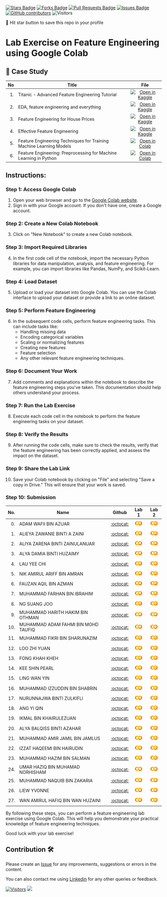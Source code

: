 
<a href="https://github.com/drshahizan/Python_EDA/stargazers"><img src="https://img.shields.io/github/stars/drshahizan/Python_EDA" alt="Stars Badge"/></a>
<a href="https://github.com/drshahizan/Python_EDA/network/members"><img src="https://img.shields.io/github/forks/drshahizan/Python_EDA" alt="Forks Badge"/></a>
<a href="https://github.com/drshahizan/Python_EDA/pulls"><img src="https://img.shields.io/github/issues-pr/drshahizan/Python_EDA" alt="Pull Requests Badge"/></a>
<a href="https://github.com/drshahizan/Python_EDA/issues"><img src="https://img.shields.io/github/issues/drshahizan/Python_EDA" alt="Issues Badge"/></a>
<a href="https://github.com/drshahizan/Python_EDA/graphs/contributors"><img alt="GitHub contributors" src="https://img.shields.io/github/contributors/drshahizan/Python_EDA?color=2b9348"></a>
![Visitors](https://api.visitorbadge.io/api/visitors?path=https%3A%2F%2Fgithub.com%2Fdrshahizan%2FPython_EDA&labelColor=%23d9e3f0&countColor=%23697689&style=flat)

🌟 Hit star button to save this repo in your profile

# Lab Exercise on Feature Engineering using Google Colab

## 📖 Case Study
| No | Title   |  File |
| -----: | -----  | :------: | 
| 1. | Titanic - Advanced Feature Engineering Tutorial |  [![Open in Kaggle](https://img.shields.io/static/v1?label=&message=Kaggle&labelColor=grey&color=blue&logo=kaggle)](https://www.kaggle.com/code/gunesevitan/titanic-advanced-feature-engineering-tutorial) |
| 2. | EDA, feature engineering and everything |  [![Open in Kaggle](https://img.shields.io/static/v1?label=&message=Kaggle&labelColor=grey&color=blue&logo=kaggle)](https://www.kaggle.com/code/artgor/eda-feature-engineering-and-everything) |
| 3. | Feature Engineering for House Prices |  [![Open in Kaggle](https://img.shields.io/static/v1?label=&message=Kaggle&labelColor=grey&color=blue&logo=kaggle)](https://www.kaggle.com/code/ryanholbrook/feature-engineering-for-house-prices) |
| 4. | Effective Feature Engineering |  [![Open in Kaggle](https://img.shields.io/static/v1?label=&message=Kaggle&labelColor=grey&color=blue&logo=kaggle)](https://www.kaggle.com/code/rejasupotaro/effective-feature-engineering) |
| 5. | Feature Engineering Techniques for Training Machine Learning Models | [![Open in Colab](https://img.shields.io/static/v1?label=&message=Colab&labelColor=grey&color=blue&logo=google-colab)](https://colab.research.google.com/drive/1-H8ZfuemZAW_imWCVJPj_syfrZOnPAyT?usp=sharing) |
| 6. | Feature Engineering: Preprocessing for Machine Learning in Python | [![Open in Colab](https://img.shields.io/static/v1?label=&message=Colab&labelColor=grey&color=blue&logo=google-colab)](https://colab.research.google.com/github/goodboychan/chans_jupyter/blob/main/_notebooks/2020-07-09-04-Feature-Engineering.ipynb) |


## Instructions:

### Step 1: Access Google Colab

1. Open your web browser and go to the [Google Colab website](https://colab.research.google.com/).
2. Sign in with your Google account. If you don't have one, create a Google account.

### Step 2: Create a New Colab Notebook

3. Click on "New Notebook" to create a new Colab notebook.

### Step 3: Import Required Libraries

4. In the first code cell of the notebook, import the necessary Python libraries for data manipulation, analysis, and feature engineering. For example, you can import libraries like Pandas, NumPy, and Scikit-Learn.

### Step 4: Load Dataset

5. Upload or load your dataset into Google Colab. You can use the Colab interface to upload your dataset or provide a link to an online dataset.

### Step 5: Perform Feature Engineering

6. In the subsequent code cells, perform feature engineering tasks. This can include tasks like:
   - Handling missing data
   - Encoding categorical variables
   - Scaling or normalizing features
   - Creating new features
   - Feature selection
   - Any other relevant feature engineering techniques.

### Step 6: Document Your Work

7. Add comments and explanations within the notebook to describe the feature engineering steps you've taken. This documentation should help others understand your process.

### Step 7: Run the Lab Exercise

8. Execute each code cell in the notebook to perform the feature engineering tasks on your dataset.

### Step 8: Verify the Results

9. After running the code cells, make sure to check the results, verify that the feature engineering has been correctly applied, and assess the impact on the dataset.

### Step 9: Share the Lab Link

10. Save your Colab notebook by clicking on "File" and selecting "Save a copy in Drive." This will ensure that your work is saved.

### Step 10: Submission

| No.  | Name | Github |Lab 1 | Lab 2 |
| ---: | ----------------------------------------- | :----------------------: | :----------------------: | :----------------------: | 
| 0.   | ADAM WAFII BIN AZUAR                      |  [:octocat:](https://github.com/Jokeryde) |<a href=""><img src="../../../images/colab.png" width="24px" height="24px"></a> | <a href=""><img src="../../../images/colab.png" width="24px" height="24px"></a> | 
| 1.   | ALIEYA ZAWANIE BINTI A ZAINI               |  [:octocat:](https://github.com/AlieyaZawanie) |<a href="https://colab.research.google.com/drive/1TUEsaxU-xJLWdBu8okES3QssQXI1YViI?usp=sharing"><img src="../../../images/colab.png" width="24px" height="24px"></a> | <a href="https://colab.research.google.com/drive/1G02eJTxQQ4QhENo5awc5stpE1-GzMf9U?usp=sharing"><img src="../../../images/colab.png" width="24px" height="24px"></a> |
| 2.   | ALIYA ZARENA BINTI ZAINULANUAR              |  [:octocat:](https://github.com/al1yaz) |<a href=""><img src="../../../images/colab.png" width="24px" height="24px"></a> | <a href=""><img src="../../../images/colab.png" width="24px" height="24px"></a> |
| 3.   | ALYA DAMIA BINTI HUZAIMY              |  [:octocat:](https://github.com/alydmia) |<a href="https://colab.research.google.com/drive/1s-0gr9Cuq7siuFD1xoCaqC2D8iF8jz4l?usp=sharing"><img src="../../../images/colab.png" width="24px" height="24px"></a> | <a href="https://colab.research.google.com/drive/1odQKTT_q2PAJVXGs_13U8BEGbl4gdefU?usp=sharing"><img src="../../../images/colab.png" width="24px" height="24px"></a> |
| 4.   | LAU YEE CHI               |  [:octocat:](https://github.com/faustinalyc) |<a href="https://colab.research.google.com/drive/1ljf58tVHwUTqdTm6PFGQA3Bw5TiCVyzN?usp=sharing"><img src="../../../images/colab.png" width="24px" height="24px"></a> | <a href="https://colab.research.google.com/drive/1QBWD8Rx6B9k3xoLpM1s0nrHxAN9fwFiY?usp=sharing"><img src="../../../images/colab.png" width="24px" height="24px"></a> |
| 5.   | NIK AMIRUL ARIFF BIN AMRAN               |  [:octocat:](https://github.com/NikAmirulAriff) |<a href="https://colab.research.google.com/drive/1XG4Fa9JfabXl8Tkk5lem49txHAxaAvTq?usp=sharing"><img src="../../../images/colab.png" width="24px" height="24px"></a> | <a href="https://colab.research.google.com/drive/1ho6hlIg580OhX0D4tejSMcJLglQytdvD?usp=sharing"><img src="../../../images/colab.png" width="24px" height="24px"></a> |
| 6.   | FAUZAN AQIL BIN AZMAN           |  [:octocat:](https://github.com/FauzanAqil26) |<a href="https://colab.research.google.com/drive/143aXjzUS_P0iQvibKX2n2AA6yQ26RvVy?usp=sharing"><img src="../../../images/colab.png" width="24px" height="24px"></a> | <a href="https://colab.research.google.com/drive/1LWK8gmwfgoEZQJ1U5XTPXjVBQ-1Hk2Ph?usp=sharing"><img src="../../../images/colab.png" width="24px" height="24px"></a> |
| 7.   | MUHAMMAD FARHAN BIN IBRAHIM |  [:octocat:](https://github.com/farhanibrhim) |<a href="https://colab.research.google.com/drive/19ino_hZf8cP_lQ80Fbj3klz8r3ASIQIi?usp=sharing"><img src="../../../images/colab.png" width="24px" height="24px"></a> | <a href=""><img src="../../../images/colab.png" width="24px" height="24px"></a> |
| 8.   | NG SUANG JOO           |  [:octocat:](https://github.com/SuangJoo) |<a href="https://colab.research.google.com/drive/1HhOkI7hLyidi-jMGV5t_JV8HUfmXfS0Q"><img src="../../../images/colab.png" width="24px" height="24px"></a> | <a href="https://colab.research.google.com/drive/1oBf_KvKDd-vtEJZc0AwoQe9RyI3P6hAV"><img src="../../../images/colab.png" width="24px" height="24px"></a> |
| 9.   | MUHAMMAD HARITH HAKIM BIN OTHMAN          |  [:octocat:](https://github.com/harithothman) |<a href="https://colab.research.google.com/drive/1FPkZMrmGHuN9uBzEOvzd5_Q-VDzzIUaS?usp=sharing"><img src="../../../images/colab.png" width="24px" height="24px"></a> | <a href="https://colab.research.google.com/drive/1Mp1nYUwYHRutzLtzwenYXWrXsAzIhvwE?usp=sharing"><img src="../../../images/colab.png" width="24px" height="24px"></a> |
| 10.   | MUHAMMAD ADAM FAHMI BIN MOHD TAUFIQ          |  [:octocat:](https://github.com/adamochie) |<a href="https://colab.research.google.com/drive/1jqSZXDDpeEJIL6s_0Q_fxC47x4nG4kxu?usp=sharing"><img src="../../../images/colab.png" width="24px" height="24px"></a> | <a href="https://colab.research.google.com/drive/14ndAv1GvKXBex_-9cm0qaBg4MvXkh4He?usp=sharing"><img src="../../../images/colab.png" width="24px" height="24px"></a> |
| 11.   | MUHAMMAD FIKRI BIN SHARUNAZIM |  [:octocat:](https://github.com/fkrshrnzm) |<a href="https://colab.research.google.com/drive/11s07hkUooZ6bfmtdfqDyeAypsCaIaLzs?usp=sharing"><img src="../../../images/colab.png" width="24px" height="24px"></a> | <a href="https://colab.research.google.com/drive/1Qvr8QP8Sy32abo9GSXAlYcBAG3q56dcX?usp=sharing"><img src="../../../images/colab.png" width="24px" height="24px"></a> |
| 12.   | LOO ZHI YUAN |  [:octocat:](https://github.com/lzy0007) |<a href=""><img src="../../../images/colab.png" width="24px" height="24px"></a> | <a href="https://colab.research.google.com/drive/1F8D7iDnq_TW4zvdTeTiYgWJ5qTtZ9v-i?usp=sharing"><img src="../../../images/colab.png" width="24px" height="24px"></a> |
| 13.   | FONG KHAH KHEH |  [:octocat:](https://github.com/khahkhehhh) |<a href="https://colab.research.google.com/drive/1xCelff16hzTrXxF61rameShUpuo7gnTP?usp=sharing"><img src="../../../images/colab.png" width="24px" height="24px"></a> | <a href="https://colab.research.google.com/drive/1sQPnAj0NM0e6ydqBMDwTK3yxU7LrwUmn?usp=sharing"><img src="../../../images/colab.png" width="24px" height="24px"></a> |
| 14.   | KEE SHIN PEARL                 |  [:octocat:](https://github.com/Jokeryde) |<a href=""><img src="../../../images/colab.png" width="24px" height="24px"></a> | <a href=""><img src="../../../images/colab.png" width="24px" height="24px"></a> | 
| 15.   | LING WAN YIN |  [:octocat:](https://github.com/WanYin0704) |<a href="https://colab.research.google.com/drive/1mlA9W0qeS2zjsBNJxpHWihJB_KhK9UlY?usp=sharing"><img src="../../../images/colab.png" width="24px" height="24px"></a> | <a href="https://colab.research.google.com/drive/1K9PJ0bJBpI9ctdK-dSxyTDHSgNodFVM2?usp=sharing"><img src="../../../images/colab.png" width="24px" height="24px"></a> |
| 16.   | MUHAMMAD IZZUDDIN BIN SHABRIN |  [:octocat:](https://github.com/WanYin0704) |<a href="https://colab.research.google.com/drive/1wsPTOJdXQij0q7iuepHJfn9CNCcrUJJF?authuser=1#scrollTo=BKLdhs2tV_v3"><img src="../../../images/colab.png" width="24px" height="24px"></a> | <a href=""><img src="../../../images/colab.png" width="24px" height="24px"></a> |
| 17.   | NURUNNAJWA BINTI ZULKIFLI |  [:octocat:](https://github.com/Nurunnajwa12) |<a href="https://colab.research.google.com/drive/1j83vmroLv390751gKO3yo7BBTRyTW0KV?usp=sharing"><img src="../../../images/colab.png" width="24px" height="24px"></a> | <a href="https://colab.research.google.com/drive/1Ad7zuh2xnvprWDvpZUPgTgD9_CXIAOz1?usp=sharing"><img src="../../../images/colab.png" width="24px" height="24px"></a> |
| 18.   | ANG YI QIN |  [:octocat:](https://github.com/yiqin0209) |<a href="https://colab.research.google.com/drive/1esZOLZPYv2Z1xsNRhu5Q7EA_cf4tbwUK?usp=sharing"><img src="../../../images/colab.png" width="24px" height="24px"></a> | <a href="https://colab.research.google.com/drive/1xnh8_z9ABxuxiR87oMbsF29EmZ2SjHkr?usp=sharing"><img src="../../../images/colab.png" width="24px" height="24px"></a> |
| 19.   | IKMAL BIN KHAIRULEZUAN |  [:octocat:](https://github.com/Ikkha02) |<a href="https://colab.research.google.com/drive/1GeLcwyQPBQQqY62OL6YshxhCn-GzNnmu?usp=sharing"><img src="../../../images/colab.png" width="24px" height="24px"></a> | <a href="https://colab.research.google.com/drive/1kCJoexO0xlh12zFq_lAYIQ5y0RYv5ODe?usp=sharing"><img src="../../../images/colab.png" width="24px" height="24px"></a> |
| 20.   | ALYA BALQISS BINTI AZAHAR |  [:octocat:](https://github.com/Ikkha02) |<a href="https://colab.research.google.com/drive/1fabL_TXLZm-IgseLzLrrprNqinuKzFyy?usp=sharing"><img src="../../../images/colab.png" width="24px" height="24px"></a> | <a href="https://colab.research.google.com/drive/1qwypCXMZ_OK5GT-2yX9ci8kPz4ezlChw?usp=sharing"><img src="../../../images/colab.png" width="24px" height="24px"></a> |
| 21.   | MUHAMMAD AMIR JAMIL BIN JAMLUS |  [:octocat:](https://github.com/AmirJamilJamlus) |<a href="https://colab.research.google.com/drive/1KpfplbULEwinwhpOBMzxnf-HXsjVaXLp#scrollTo=yMzT5iowkFof"><img src="../../../images/colab.png" width="24px" height="24px"></a> | <a href="https://colab.research.google.com/drive/1dDHazWTdex7NVhKjUKuq8HwoRUBpXkgy#scrollTo=y2dqSCEvLMzo"><img src="../../../images/colab.png" width="24px" height="24px"></a> |
| 22.   | IZZAT HAQEEMI BIN HAIRUDIN |  [:octocat:](https://github.com/IzzatHaqeemi) |<a href="https://colab.research.google.com/drive/1Kv5fitXdMeHxxIFrlHIrFcnnfblfRsbs?usp=sharing"><img src="../../../images/colab.png" width="24px" height="24px"></a> | <a href="https://colab.research.google.com/drive/1XB_LGmMotsp0FN6-ckvh9V-b-7sKbkRj#scrollTo=af41b9b9"><img src="../../../images/colab.png" width="24px" height="24px"></a> |
| 23.   | MUHAMMAD HAZIM BIN SALMAN |  [:octocat:](https://github.com/hazimSalman) |<a href="https://colab.research.google.com/drive/1penKbZpYjG5UpktAb6yqqsa8HEKNk6Hl?usp=sharing"><img src="../../../images/colab.png" width="24px" height="24px"></a> | <a href="https://colab.research.google.com/drive/1TAM1JcEkn_HuYOrKTK3OvF4vDe2AX70A?usp=sharing"><img src="../../../images/colab.png" width="24px" height="24px"></a> |
| 24.   | UMAR HAZIQ BIN MUHAMAD NORHISHAM |  [:octocat:](https://github.com/hazimSalman) |<a href="https://colab.research.google.com/drive/1penKbZpYjG5UpktAb6yqqsa8HEKNk6Hl?usp=sharing"><img src="../../../images/colab.png" width="24px" height="24px"></a> | <a href="https://colab.research.google.com/drive/1TAM1JcEkn_HuYOrKTK3OvF4vDe2AX70A?usp=sharing"><img src="../../../images/colab.png" width="24px" height="24px"></a> |
| 25.   | MUHAMMAD NAQUIB BIN ZAKARIA |  [:octocat:](https://github.com/nqbzkr01) |<a href="https://colab.research.google.com/drive/1X7AkjmvQIBfYlIUUrmVbtnd00o3uw2PX?usp=sharing"><img src="../../../images/colab.png" width="24px" height="24px"></a> | <a href="https://colab.research.google.com/drive/1dESL6CQWArBD1thnI2PL6DuqEXyAznQo?usp=sharing"><img src="../../../images/colab.png" width="24px" height="24px"></a> |
| 26.   | LIEW YVONNE |  [:octocat:](https://github.com/nqbzkr01) |<a href="https://colab.research.google.com/drive/1p50H0OzS_JI87IdRPw9NyzEFA4pEP3v5?usp=sharing"><img src="../../../images/colab.png" width="24px" height="24px"></a> | <a href="https://colab.research.google.com/drive/1rDxEpvAH-Iy7r4xn6vK1OL3DEQ-VxwyJ?usp=sharing"><img src="../../../images/colab.png" width="24px" height="24px"></a> |
| 27.   | WAN AMIRUL HAFIQ BIN WAN HUZAINI |  [:octocat:](https://github.com/Hafiq02) |<a href=" "><img src="../../../images/colab.png" width="24px" height="24px"></a> | <a href=" "><img src="../../../images/colab.png" width="24px" height="24px"></a> |

By following these steps, you can perform a feature engineering lab exercise using Google Colab. This will help you demonstrate your practical knowledge of feature engineering techniques.

Good luck with your lab exercise!



## Contribution 🛠️
Please create an [Issue](https://github.com/drshahizan/Python_EDA/issues) for any improvements, suggestions or errors in the content.

You can also contact me using [Linkedin](https://www.linkedin.com/in/drshahizan/) for any other queries or feedback.

[![Visitors](https://api.visitorbadge.io/api/visitors?path=https%3A%2F%2Fgithub.com%2Fdrshahizan&labelColor=%23697689&countColor=%23555555&style=plastic)](https://visitorbadge.io/status?path=https%3A%2F%2Fgithub.com%2Fdrshahizan)
![](https://hit.yhype.me/github/profile?user_id=81284918)


